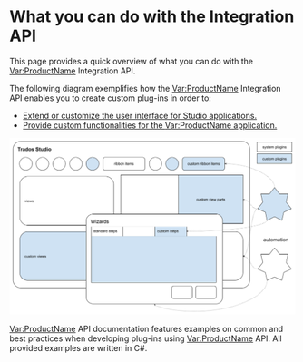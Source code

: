 What you can do with the Integration API
=====

This page provides a quick overview of what you can do with the <Var:ProductName> Integration API.

The following diagram exemplifies how the <Var:ProductName> Integration API enables you to create custom plug-ins in order to:

* [Extend or customize the user interface for Studio applications.](user_interface_integration.md)
* [Provide custom functionalities for the <Var:ProductName> application.](studio_automation.md)

![PluginTypes](images/PluginTypes.png)

<Var:ProductName> API documentation features examples on common and best practices when developing plug-ins using <Var:ProductName> API. All provided examples are written in C#.
